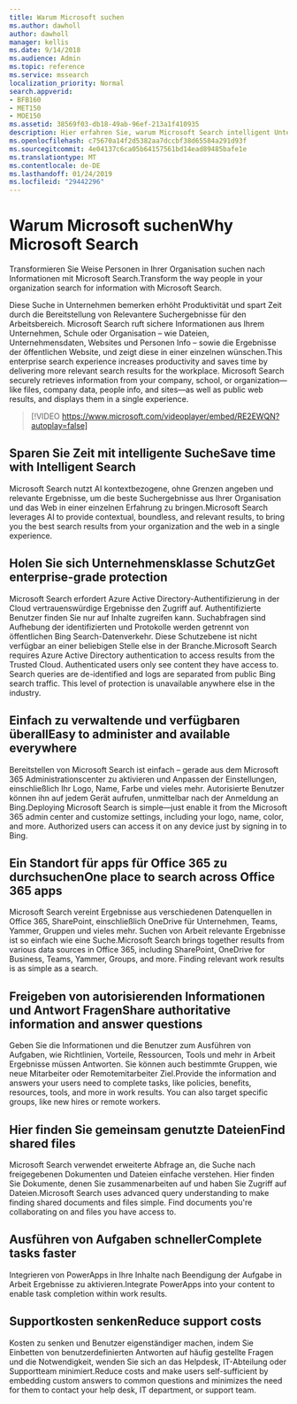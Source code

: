 ```yaml
---
title: Warum Microsoft suchen
ms.author: dawholl
author: dawholl
manager: kellis
ms.date: 9/14/2018
ms.audience: Admin
ms.topic: reference
ms.service: mssearch
localization_priority: Normal
search.appverid:
- BFB160
- MET150
- MOE150
ms.assetid: 38569f03-db18-49ab-96ef-213a1f410935
description: Hier erfahren Sie, warum Microsoft Search intelligent Unternehmenssuche für moderne Arbeitsplatz ist.
ms.openlocfilehash: c75670a14f2d5382aa7dccbf38d65584a291d93f
ms.sourcegitcommit: 4e04137c6ca05b64157561bd14ead89485bafe1e
ms.translationtype: MT
ms.contentlocale: de-DE
ms.lasthandoff: 01/24/2019
ms.locfileid: "29442296"
---
```

# <a name="why-microsoft-search"></a><span data-ttu-id="2be5d-103">Warum Microsoft suchen</span><span class="sxs-lookup"><span data-stu-id="2be5d-103">Why Microsoft Search</span></span>

<span data-ttu-id="2be5d-104">Transformieren Sie Weise Personen in Ihrer Organisation suchen nach Informationen mit Microsoft Search.</span><span class="sxs-lookup"><span data-stu-id="2be5d-104">Transform the way people in your organization search for information with Microsoft Search.</span></span> 
  
<span data-ttu-id="2be5d-p101">Diese Suche in Unternehmen bemerken erhöht Produktivität und spart Zeit durch die Bereitstellung von Relevantere Suchergebnisse für den Arbeitsbereich. Microsoft Search ruft sichere Informationen aus Ihrem Unternehmen, Schule oder Organisation – wie Dateien, Unternehmensdaten, Websites und Personen Info – sowie die Ergebnisse der öffentlichen Website, und zeigt diese in einer einzelnen wünschen.</span><span class="sxs-lookup"><span data-stu-id="2be5d-p101">This enterprise search experience increases productivity and saves time by delivering more relevant search results for the workplace. Microsoft Search securely retrieves information from your company, school, or organization—like files, company data, people info, and sites—as well as public web results, and displays them in a single experience.</span></span>

> [!VIDEO https://www.microsoft.com/videoplayer/embed/RE2EWQN?autoplay=false]
  
## <a name="save-time-with-intelligent-search"></a><span data-ttu-id="2be5d-107">Sparen Sie Zeit mit intelligente Suche</span><span class="sxs-lookup"><span data-stu-id="2be5d-107">Save time with Intelligent Search</span></span>

<span data-ttu-id="2be5d-108">Microsoft Search nutzt AI kontextbezogene, ohne Grenzen angeben und relevante Ergebnisse, um die beste Suchergebnisse aus Ihrer Organisation und das Web in einer einzelnen Erfahrung zu bringen.</span><span class="sxs-lookup"><span data-stu-id="2be5d-108">Microsoft Search leverages AI to provide contextual, boundless, and relevant results, to bring you the best search results from your organization and the web in a single experience.</span></span>
  
## <a name="get-enterprise-grade-protection"></a><span data-ttu-id="2be5d-109">Holen Sie sich Unternehmensklasse Schutz</span><span class="sxs-lookup"><span data-stu-id="2be5d-109">Get enterprise-grade protection</span></span>

<span data-ttu-id="2be5d-p102">Microsoft Search erfordert Azure Active Directory-Authentifizierung in der Cloud vertrauenswürdige Ergebnisse den Zugriff auf. Authentifizierte Benutzer finden Sie nur auf Inhalte zugreifen kann. Suchabfragen sind Aufhebung der identifizierten und Protokolle werden getrennt von öffentlichen Bing Search-Datenverkehr. Diese Schutzebene ist nicht verfügbar an einer beliebigen Stelle else in der Branche.</span><span class="sxs-lookup"><span data-stu-id="2be5d-p102">Microsoft Search requires Azure Active Directory authentication to access results from the Trusted Cloud. Authenticated users only see content they have access to. Search queries are de-identified and logs are separated from public Bing search traffic. This level of protection is unavailable anywhere else in the industry.</span></span>
  
## <a name="easy-to-administer-and-available-everywhere"></a><span data-ttu-id="2be5d-114">Einfach zu verwaltende und verfügbaren überall</span><span class="sxs-lookup"><span data-stu-id="2be5d-114">Easy to administer and available everywhere</span></span>

<span data-ttu-id="2be5d-p103">Bereitstellen von Microsoft Search ist einfach – gerade aus dem Microsoft 365 Administrationscenter zu aktivieren und Anpassen der Einstellungen, einschließlich Ihr Logo, Name, Farbe und vieles mehr. Autorisierte Benutzer können ihn auf jedem Gerät aufrufen, unmittelbar nach der Anmeldung an Bing.</span><span class="sxs-lookup"><span data-stu-id="2be5d-p103">Deploying Microsoft Search is simple—just enable it from the Microsoft 365 admin center and customize settings, including your logo, name, color, and more. Authorized users can access it on any device just by signing in to Bing.</span></span>
  
## <a name="one-place-to-search-across-office-365-apps"></a><span data-ttu-id="2be5d-117">Ein Standort für apps für Office 365 zu durchsuchen</span><span class="sxs-lookup"><span data-stu-id="2be5d-117">One place to search across Office 365 apps</span></span>

<span data-ttu-id="2be5d-p104">Microsoft Search vereint Ergebnisse aus verschiedenen Datenquellen in Office 365, SharePoint, einschließlich OneDrive für Unternehmen, Teams, Yammer, Gruppen und vieles mehr. Suchen von Arbeit relevante Ergebnisse ist so einfach wie eine Suche.</span><span class="sxs-lookup"><span data-stu-id="2be5d-p104">Microsoft Search brings together results from various data sources in Office 365, including SharePoint, OneDrive for Business, Teams, Yammer, Groups, and more. Finding relevant work results is as simple as a search.</span></span>
  
## <a name="share-authoritative-information-and-answer-questions"></a><span data-ttu-id="2be5d-120">Freigeben von autorisierenden Informationen und Antwort Fragen</span><span class="sxs-lookup"><span data-stu-id="2be5d-120">Share authoritative information and answer questions</span></span>

<span data-ttu-id="2be5d-p105">Geben Sie die Informationen und die Benutzer zum Ausführen von Aufgaben, wie Richtlinien, Vorteile, Ressourcen, Tools und mehr in Arbeit Ergebnisse müssen Antworten. Sie können auch bestimmte Gruppen, wie neue Mitarbeiter oder Remotemitarbeiter Ziel.</span><span class="sxs-lookup"><span data-stu-id="2be5d-p105">Provide the information and answers your users need to complete tasks, like policies, benefits, resources, tools, and more in work results. You can also target specific groups, like new hires or remote workers.</span></span>
  
## <a name="find-shared-files"></a><span data-ttu-id="2be5d-123">Hier finden Sie gemeinsam genutzte Dateien</span><span class="sxs-lookup"><span data-stu-id="2be5d-123">Find shared files</span></span>

<span data-ttu-id="2be5d-p106">Microsoft Search verwendet erweiterte Abfrage an, die Suche nach freigegebenen Dokumenten und Dateien einfache verstehen. Hier finden Sie Dokumente, denen Sie zusammenarbeiten auf und haben Sie Zugriff auf Dateien.</span><span class="sxs-lookup"><span data-stu-id="2be5d-p106">Microsoft Search uses advanced query understanding to make finding shared documents and files simple. Find documents you're collaborating on and files you have access to.</span></span> 
  
## <a name="complete-tasks-faster"></a><span data-ttu-id="2be5d-126">Ausführen von Aufgaben schneller</span><span class="sxs-lookup"><span data-stu-id="2be5d-126">Complete tasks faster</span></span>

<span data-ttu-id="2be5d-127">Integrieren von PowerApps in Ihre Inhalte nach Beendigung der Aufgabe in Arbeit Ergebnisse zu aktivieren.</span><span class="sxs-lookup"><span data-stu-id="2be5d-127">Integrate PowerApps into your content to enable task completion within work results.</span></span>
  
## <a name="reduce-support-costs"></a><span data-ttu-id="2be5d-128">Supportkosten senken</span><span class="sxs-lookup"><span data-stu-id="2be5d-128">Reduce support costs</span></span>

<span data-ttu-id="2be5d-129">Kosten zu senken und Benutzer eigenständiger machen, indem Sie Einbetten von benutzerdefinierten Antworten auf häufig gestellte Fragen und die Notwendigkeit, wenden Sie sich an das Helpdesk, IT-Abteilung oder Supportteam minimiert.</span><span class="sxs-lookup"><span data-stu-id="2be5d-129">Reduce costs and make users self-sufficient by embedding custom answers to common questions and minimizes the need for them to contact your help desk, IT department, or support team.</span></span>
  

